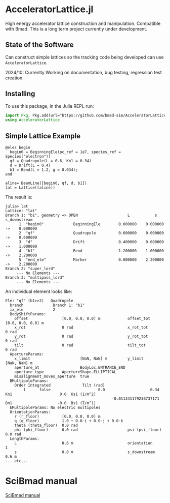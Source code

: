 # AcceleratorLattice.jl
High energy accelerator lattice construction and manipulation.
Compatible with Bmad.
This is a long term project currently under development.

## State of the Software
Can construct simple lattices so the tracking code being developed can use `AcceleratorLattice`. 

2024/10: Currently Working on documentation, bug testing, regression test creation.

## Installing

To use this package, in the Julia REPL run:

```julia
import Pkg; Pkg.add(url="https://github.com/bmad-sim/AcceleratorLattice.jl")
using AcceleratorLattice
``` 
## Simple Lattice Example

```
@eles begin
  begin0 = BeginningEle(pc_ref = 1e7, species_ref = Species("electron"))
  qf = Quadrupole(L = 0.6, Kn1 = 0.34)
  d = Drift(L = 0.4)
  b1 = Bend(L = 1.2, g = 0.034);
end

aline= BeamLine([begin0, qf, d, b1])
lat = Lattice([aline])
```
The result is:
```
julia> lat
Lattice: "lat"
Branch 1: "b1", geometry => OPEN                      L           s      s_downstream
      1  "begin0"             BeginningEle        0.000000    0.000000 ->    0.000000
      2  "qf"                 Quadrupole          0.600000    0.000000 ->    0.600000
      3  "d"                  Drift               0.400000    0.600000 ->    1.000000
      4  "b1"                 Bend                1.200000    1.000000 ->    2.200000
      5  "end_ele"            Marker              0.000000    2.200000 ->    2.200000
Branch 2: "super_lord"
     --- No Elements ---
Branch 3: "multipass_lord"
     --- No Elements ---
```
An individual element looks like:
```julia> lat.branch[1].ele[2]
Ele: "qf" (b1>>2)   Quadrupole
  branch             Branch 1: "b1" 
  ix_ele             2 
  BodyShiftParams:
    offset               [0.0, 0.0, 0.0] m            offset_tot           [0.0, 0.0, 0.0] m
    x_rot                0 rad                        x_rot_tot            0 rad
    y_rot                0 rad                        y_rot_tot            0 rad
    tilt                 0 rad                        tilt_tot             0 rad
  ApertureParams:
    x_limit                      [NaN, NaN] m         y_limit              [NaN, NaN] m
    aperture_at                  BodyLoc.ENTRANCE_END 
    aperture_type        ApertureShape.ELLIPTICAL 
    misalignment_moves_aperture  true 
  BMultipoleParams:
    Order Integrated              Tilt (rad)
        1      false                     0.0                    0.34  Kn1                     0.0  Ks1 (1/m^2)
                                               -0.011341179236737171  Bn1                    -0.0  Bs1 (T/m^1)
  EMultipoleParams: No electric multipoles
  OrientationParams:
    r (r_floor)          [0.0, 0.0, 0.0] m
    q (q_floor)          1.0 + 0.0⋅i + 0.0⋅j + 0.0⋅k 
    theta (theta_floor)  0.0 rad
    phi (phi_floor)      0.0 rad                      psi (psi_floor)      0.0 rad
  LengthParams:
    L                    0.6 m                        orientation          1 
    s                    0.0 m                        s_downstream         0.6 m
... etc...
```

# SciBmad manual

[SciBmad manual](https://github.com/bmad-sim/AcceleratorLattice.jl/blob/main/manual/AcceleratorLattice.pdf)